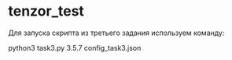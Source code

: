 # tenzor_test

Для запуска скрипта из третьего задания используем команду:

python3 task3.py 3.5.7 config_task3.json